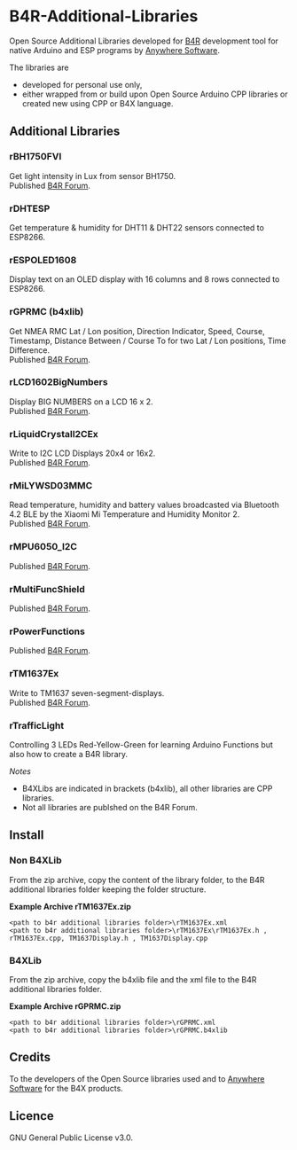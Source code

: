 # B4R-Additional-Libraries
Open Source Additional Libraries developed for [B4R](https://www.b4x.com/b4r.html) development tool for native Arduino and ESP programs by [Anywhere Software](https://www.b4x.com).

The libraries are 
* developed for personal use only,
* either wrapped from or build upon Open Source Arduino CPP libraries or created new using CPP or B4X language.

## Additional Libraries

### rBH1750FVI
Get light intensity in Lux from sensor BH1750.  
Published [B4R Forum](https://www.b4x.com/android/forum/threads/rbh1750fvi-digital-ambient-light-sensor.75663/).
### rDHTESP
Get temperature & humidity for DHT11 & DHT22 sensors connected to ESP8266.  
### rESPOLED1608
Display text on an OLED display with 16 columns and 8 rows connected to ESP8266.  
### rGPRMC (b4xlib)
Get NMEA RMC Lat / Lon position, Direction Indicator, Speed, Course, Timestamp, Distance Between / Course To for two Lat / Lon positions, Time Difference.  
Published [B4R Forum](https://www.b4x.com/android/forum/threads/rgprmc.132183/#post-834988).
### rLCD1602BigNumbers
Display BIG NUMBERS on a LCD 16 x 2.  
Published [B4R Forum](https://www.b4x.com/android/forum/threads/rlcd1602bignumbers-display-big-numbers.75745/).
### rLiquidCrystalI2CEx
Write to I2C LCD Displays 20x4 or 16x2.  
Published [B4R Forum](https://www.b4x.com/android/forum/threads/rliquidcrystali2cex.127742/).
### rMiLYWSD03MMC
Read temperature, humidity and battery values broadcasted via Bluetooth 4.2 BLE by the Xiaomi Mi Temperature and Humidity Monitor 2.  
Published [B4R Forum](https://www.b4x.com/android/forum/threads/rmilywsd03mmc-xiaomi-mi-temperature-humidity-monitor-2.131806/).
### rMPU6050_I2C
Published [B4R Forum](https://www.b4x.com/android/forum/threads/rmpu6050_i2c-motiontracking.76143/).
### rMultiFuncShield
Published [B4R Forum](https://www.b4x.com/android/forum/threads/rmultifuncshield-arduino-multi-function-shield.76003/).
### rPowerFunctions
Published [B4R Forum](https://www.b4x.com/android/forum/threads/lego-power-functions-ir-control.68464/).
### rTM1637Ex
Write to TM1637 seven-segment-displays.  
Published [B4R Forum](https://www.b4x.com/android/forum/threads/rtm1637ex.127739/).
### rTrafficLight
Controlling 3 LEDs Red-Yellow-Green for learning Arduino Functions but also how to create a B4R library.

_Notes_
* B4XLibs are indicated in brackets (b4xlib), all other libraries are CPP libraries.
* Not all libraries are publshed on the B4R Forum.

## Install
### Non B4XLib
From the zip archive, copy the content of the library folder, to the B4R additional libraries folder keeping the folder structure.

**Example Archive rTM1637Ex.zip**
```
<path to b4r additional libraries folder>\rTM1637Ex.xml
<path to b4r additional libraries folder>\rTM1637Ex\rTM1637Ex.h , rTM1637Ex.cpp, TM1637Display.h , TM1637Display.cpp 
```

### B4XLib
From the zip archive, copy the b4xlib file and the xml file to the B4R additional libraries folder.

**Example Archive rGPRMC.zip**
```
<path to b4r additional libraries folder>\rGPRMC.xml
<path to b4r additional libraries folder>\rGPRMC.b4xlib 
```
## Credits
To the developers of the Open Source libraries used and to [Anywhere Software](http://www.b4x.com) for the B4X products.

## Licence
GNU General Public License v3.0.
